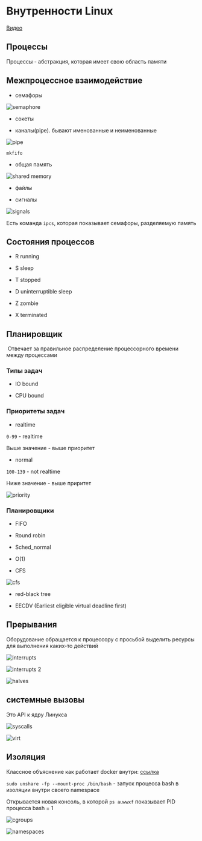 # Внутренности Linux

[Видео](https://www.youtube.com/watch?v=kJG2V48L-IE)

## Процессы

Процессы - абстракция, которая имеет свою область памяти

## Межпроцессное взаимодействие

- семафоры

![semaphore](./img/linux_internals/semaphore.png)

- сокеты

- каналы(pipe). бывают именованные и неименованные

![pipe](./img/linux_internals/pipe.png)

`mkfifo`

- общая память

![shared memory](./img/linux_internals/shared_memory.png)

- файлы

- сигналы

![signals](./img/linux_internals/signals.png)

Есть команда `ipcs`, которая показывает семафоры, разделяемую память

## Состояния процессов

- R running

- S sleep

- T stopped

- D uninterruptible sleep

- Z zombie

- X terminated

## Планировщик

 Отвечает за правильное распределение процессорного времени между процессами

### Типы задач

- IO bound

- CPU bound

### Приоритеты задач

- realtime

`0-99` - realtime

Выше значение - выше приоритет

- normal

`100-139` - not realtime

Ниже значение - выше приритет

![priority](./img/linux_internals/priority.png)

### Планировщики 

- FIFO

- Round robin

- Sched_normal

- O(1)

- CFS

![cfs](./img/linux_internals/CFS.png)

- red-black tree

- EECDV (Earliest eligible virtual deadline first)

## Прерывания

Оборудование обращается к процессору с просьбой выделить ресурсы для выполнения каких-то действий

![interrupts](./img/linux_internals/interrupts.png)

![interrupts 2](./img/linux_internals/interrupts_2.png)

![halves](./img/linux_internals/halves.png)

## системные вызовы

Это API к ядру Линукса

![syscalls](./img/linux_internals/syscalls.png)

![virt](./img/linux_internals/virt.png)

## Изоляция

Классное объяснение как работает docker внутри: [ссылка](https://youtu.be/kJG2V48L-IE?t=9285)

`sudo unshare -fp --mount-proc /bin/bash` - запуск процесса bash в изоляции внутри своего namespace

Открывается новая консоль, в которой `ps auwwxf` показывает PID процесса bash = 1

![cgroups](./img/linux_internals/cgroups.png)

![namespaces](./img/linux_internals/namespaces.png)


